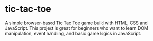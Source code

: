 # tic-tac-toe
A simple browser-based Tic Tac Toe game build with HTML, CSS and JavaScript. This project is great for beginners who want to learn DOM manipulation, event handling, and basic game logics in JavaScript. 
